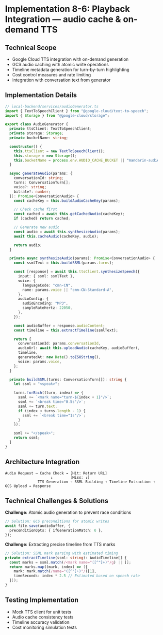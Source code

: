 # Implementation 8-6: Playback Integration — audio cache & on-demand TTS

## Technical Scope

- Google Cloud TTS integration with on-demand generation
- GCS audio caching with atomic write operations
- Timeline metadata generation for turn-by-turn highlighting
- Cost control measures and rate limiting
- Integration with conversation text from generator

## Implementation Details

```typescript
// local-backend/services/audioGenerator.ts
import { TextToSpeechClient } from "@google-cloud/text-to-speech";
import { Storage } from "@google-cloud/storage";

export class AudioGenerator {
  private ttsClient: TextToSpeechClient;
  private storage: Storage;
  private bucketName: string;

  constructor() {
    this.ttsClient = new TextToSpeechClient();
    this.storage = new Storage();
    this.bucketName = process.env.AUDIO_CACHE_BUCKET || "mandarin-audio";
  }

  async generateAudio(params: {
    conversationId: string;
    turns: ConversationTurn[];
    voice?: string;
    bitrate?: number;
  }): Promise<ConversationAudio> {
    const cacheKey = this.buildAudioCacheKey(params);

    // Check cache first
    const cached = await this.getCachedAudio(cacheKey);
    if (cached) return cached;

    // Generate new audio
    const audio = await this.synthesizeAudio(params);
    await this.cacheAudio(cacheKey, audio);

    return audio;
  }

  private async synthesizeAudio(params): Promise<ConversationAudio> {
    const ssmlText = this.buildSSML(params.turns);

    const [response] = await this.ttsClient.synthesizeSpeech({
      input: { ssml: ssmlText },
      voice: {
        languageCode: "cmn-CN",
        name: params.voice || "cmn-CN-Standard-A",
      },
      audioConfig: {
        audioEncoding: "MP3",
        sampleRateHertz: 22050,
      },
    });

    const audioBuffer = response.audioContent;
    const timeline = this.extractTimeline(ssmlText);

    return {
      conversationId: params.conversationId,
      audioUrl: await this.uploadAudio(cacheKey, audioBuffer),
      timeline,
      generatedAt: new Date().toISOString(),
      voice: params.voice,
    };
  }

  private buildSSML(turns: ConversationTurn[]): string {
    let ssml = "<speak>";

    turns.forEach((turn, index) => {
      ssml += `<mark name="turn-${index + 1}"/>`;
      ssml += `<break time="0.5s"/>`;
      ssml += turn.text;
      if (index < turns.length - 1) {
        ssml += `<break time="1s"/>`;
      }
    });

    ssml += "</speak>";
    return ssml;
  }
}
```

## Architecture Integration

```
Audio Request → Cache Check → [Hit: Return URL]
                     ↓        [Miss: ↓]
               TTS Generation → SSML Building → Timeline Extraction → GCS Upload → Response
```

## Technical Challenges & Solutions

**Challenge:** Atomic audio generation to prevent race conditions

```typescript
// Solution: GCS preconditions for atomic writes
await file.save(audioBuffer, {
  preconditionOpts: { ifGenerationMatch: 0 },
});
```

**Challenge:** Extracting precise timeline from TTS marks

```typescript
// Solution: SSML mark parsing with estimated timing
private extractTimeline(ssml: string): AudioTimeline[] {
  const marks = ssml.match(/<mark name="([^"]+)"/g) || [];
  return marks.map((mark, index) => ({
    mark: mark.match(/name="([^"]+)"/)[1],
    timeSeconds: index * 2.5 // Estimated based on speech rate
  }));
}
```

## Testing Implementation

- Mock TTS client for unit tests
- Audio cache consistency tests
- Timeline accuracy validation
- Cost monitoring simulation tests
